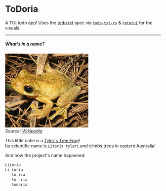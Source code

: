 # ToDoria

A TUI todo app!  Uses the [todo.txt](https://github.com/todotxt/todo.txt) spec via [`todo-txt-rs`](https://github.com/probablySophie/todo-txt-rs) & [`ratatui`](https://github.com/ratatui/ratatui) for the visuals.

****




##### What's in a name?

![A photo of a Tyler's Tree Frog!!!](/meta/freg.jpg)  
*Source: [Wikipedia](https://en.wikipedia.org/wiki/File:Litoria_tyleri.jpg)*

This little cutie is a [Tyler's Tree Frog](https://en.wikipedia.org/wiki/Tyler%27s_tree_frog)!  
Its scientific name is `Litoria tyleri` and climbs trees in eastern Australia!  

And how the project's name happened:  
```
Litoria
Li toria
   to ria
   to  ria
   todoria
```
